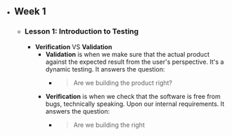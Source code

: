 - ## Week 1
	- ### Lesson 1: Introduction to Testing
		- **Verification** VS **Validation**
			- **Validation** is when we make sure that the actual product against the expected result from the user's perspective. It's a dynamic testing. It answers the question:
				- > Are we building the product right?
			- **Verification** is when we check that the software is free from bugs, technically speaking. Upon our internal requirements. It answers the question:
				- > Are we building the right